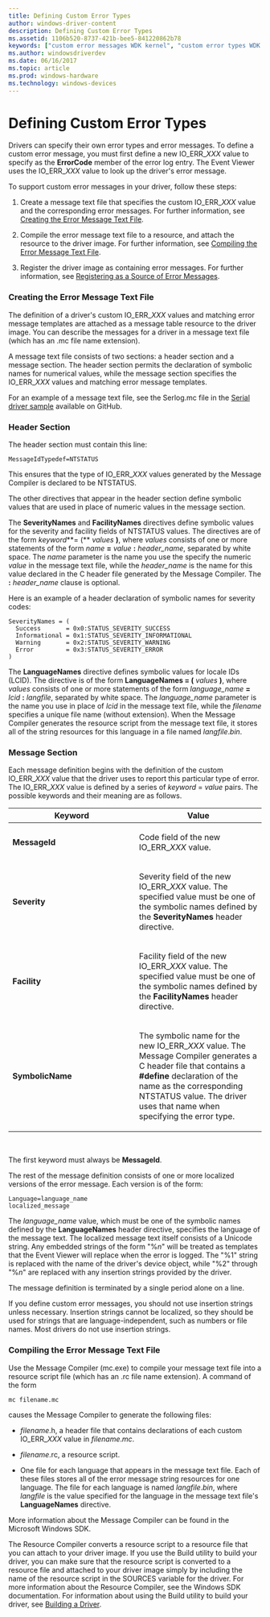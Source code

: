 ```yaml
---
title: Defining Custom Error Types
author: windows-driver-content
description: Defining Custom Error Types
ms.assetid: 1106b520-8737-421b-bee5-841220862b78
keywords: ["custom error messages WDK kernel", "custom error types WDK kernel", "IO_ERR_XXX values", "templates WDK errors", "headers WDK errors", "files WDK error logs", "text files WDK error logs", "compiling error message files", "LanguageNames directive", "SeverityNames directive", "FacilityNames directive"]
ms.author: windowsdriverdev
ms.date: 06/16/2017
ms.topic: article
ms.prod: windows-hardware
ms.technology: windows-devices
---
```


# Defining Custom Error Types





Drivers can specify their own error types and error messages. To define a custom error message, you must first define a new IO\_ERR\_*XXX* value to specify as the **ErrorCode** member of the error log entry. The Event Viewer uses the IO\_ERR\_*XXX* value to look up the driver's error message.

To support custom error messages in your driver, follow these steps:

1.  Create a message text file that specifies the custom IO\_ERR\_*XXX* value and the corresponding error messages. For further information, see [Creating the Error Message Text File](#ddk-creating-the-error-message-text-file-kg).

2.  Compile the error message text file to a resource, and attach the resource to the driver image. For further information, see [Compiling the Error Message Text File](#ddk-compiling-the-error-message-text-file-kg).

3.  Register the driver image as containing error messages. For further information, see [Registering as a Source of Error Messages](registering-as-a-source-of-error-messages.md).

### <a href="" id="ddk-creating-the-error-message-text-file-kg"></a>Creating the Error Message Text File

The definition of a driver's custom IO\_ERR\_*XXX* values and matching error message templates are attached as a message table resource to the driver image. You can describe the messages for a driver in a message text file (which has an .mc file name extension).

A message text file consists of two sections: a header section and a message section. The header section permits the declaration of symbolic names for numerical values, while the message section specifies the IO\_ERR\_*XXX* values and matching error message templates.

For an example of a message text file, see the Serlog.mc file in the [Serial driver sample](http://go.microsoft.com/fwlink/p/?LinkId=617962) available on GitHub.

### Header Section

The header section must contain this line:

```
MessageIdTypedef=NTSTATUS
```

This ensures that the type of IO\_ERR\_*XXX* values generated by the Message Compiler is declared to be NTSTATUS.

The other directives that appear in the header section define symbolic values that are used in place of numeric values in the message section.

The **SeverityNames** and **FacilityNames** directives define symbolic values for the severity and facility fields of NTSTATUS values. The directives are of the form *keyword***= (** *values* **)**, where *values* consists of one or more statements of the form *name* **=** *value* **:** *header\_name*, separated by white space. The *name* parameter is the name you use the specify the numeric *value* in the message text file, while the *header\_name* is the name for this value declared in the C header file generated by the Message Compiler. The **:** *header\_name* clause is optional.

Here is an example of a header declaration of symbolic names for severity codes:

```
SeverityNames = (
  Success       = 0x0:STATUS_SEVERITY_SUCCESS
  Informational = 0x1:STATUS_SEVERITY_INFORMATIONAL
  Warning       = 0x2:STATUS_SEVERITY_WARNING
  Error         = 0x3:STATUS_SEVERITY_ERROR
)
```

The **LanguageNames** directive defines symbolic values for locale IDs (LCID). The directive is of the form **LanguageNames = (** *values* **)**, where *values* consists of one or more statements of the form *language\_name* **=** *lcid* **:** *langfile*, separated by white space. The *language\_name* parameter is the name you use in place of *lcid* in the message text file, while the *filename* specifies a unique file name (without extension). When the Message Compiler generates the resource script from the message text file, it stores all of the string resources for this language in a file named *langfile*.*bin*.

### Message Section

Each message definition begins with the definition of the custom IO\_ERR\_*XXX* value that the driver uses to report this particular type of error. The IO\_ERR\_*XXX* value is defined by a series of *keyword* = *value* pairs. The possible keywords and their meaning are as follows.

<table>
<colgroup>
<col width="50%" />
<col width="50%" />
</colgroup>
<thead>
<tr class="header">
<th>Keyword</th>
<th>Value</th>
</tr>
</thead>
<tbody>
<tr class="odd">
<td><p><strong>MessageId</strong></p></td>
<td><p>Code field of the new IO_ERR_<em>XXX</em> value.</p></td>
</tr>
<tr class="even">
<td><p><strong>Severity</strong></p></td>
<td><p>Severity field of the new IO_ERR_<em>XXX</em> value. The specified value must be one of the symbolic names defined by the <strong>SeverityNames</strong> header directive.</p></td>
</tr>
<tr class="odd">
<td><p><strong>Facility</strong></p></td>
<td><p>Facility field of the new IO_ERR_<em>XXX</em> value. The specified value must be one of the symbolic names defined by the <strong>FacilityNames</strong> header directive.</p></td>
</tr>
<tr class="even">
<td><p><strong>SymbolicName</strong></p></td>
<td><p>The symbolic name for the new IO_ERR_<em>XXX</em> value. The Message Compiler generates a C header file that contains a <strong>#define</strong> declaration of the name as the corresponding NTSTATUS value. The driver uses that name when specifying the error type.</p></td>
</tr>
</tbody>
</table>

 

The first keyword must always be **MessageId**.

The rest of the message definition consists of one or more localized versions of the error message. Each version is of the form:

```
Language=language_name
localized_message
```

The *language\_name* value, which must be one of the symbolic names defined by the **LanguageNames** header directive, specifies the language of the message text. The localized message text itself consists of a Unicode string. Any embedded strings of the form "%*n*" will be treated as templates that the Event Viewer will replace when the error is logged. The "%1" string is replaced with the name of the driver's device object, while "%2" through "%*n*" are replaced with any insertion strings provided by the driver.

The message definition is terminated by a single period alone on a line.

If you define custom error messages, you should not use insertion strings unless necessary. Insertion strings cannot be localized, so they should be used for strings that are language-independent, such as numbers or file names. Most drivers do not use insertion strings.

### <a href="" id="ddk-compiling-the-error-message-text-file-kg"></a>Compiling the Error Message Text File

Use the Message Compiler (mc.exe) to compile your message text file into a resource script file (which has an .rc file name extension). A command of the form

```
mc filename.mc
```

causes the Message Compiler to generate the following files:

-   *filename*.h, a header file that contains declarations of each custom IO\_ERR\_*XXX* value in *filename*.*mc*.

-   *filename*.rc, a resource script.

-   One file for each language that appears in the message text file. Each of these files stores all of the error message string resources for one language. The file for each language is named *langfile*.*bin*, where *langfile* is the value specified for the language in the message text file's **LanguageNames** directive.

More information about the Message Compiler can be found in the Microsoft Windows SDK.

The Resource Compiler converts a resource script to a resource file that you can attach to your driver image. If you use the Build utility to build your driver, you can make sure that the resource script is converted to a resource file and attached to your driver image simply by including the name of the resource script in the SOURCES variable for the driver. For more information about the Resource Compiler, see the Windows SDK documentation. For information about using the Build utility to build your driver, see [Building a Driver](https://msdn.microsoft.com/windows-drivers/develop/building_a_driver).

 

 




